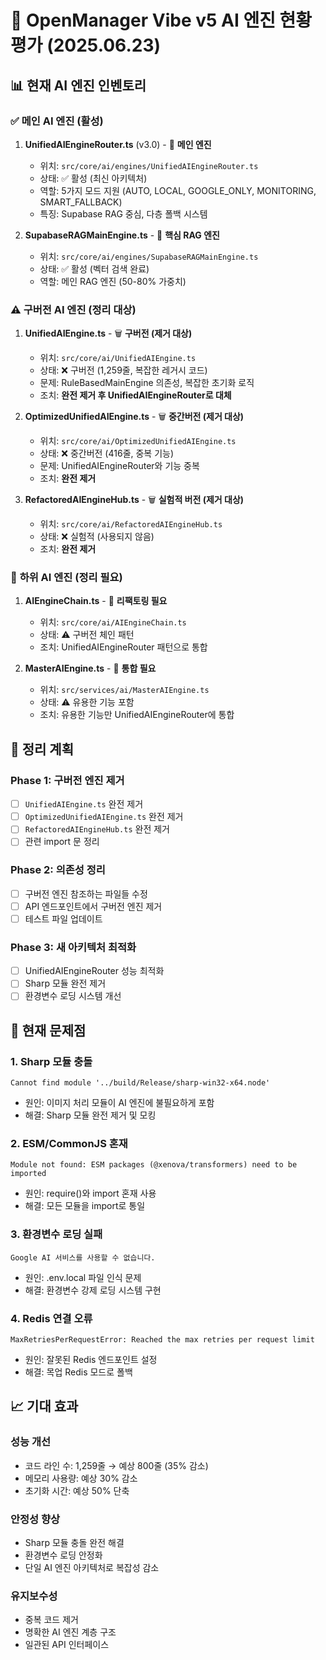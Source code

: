 # 🤖 OpenManager Vibe v5 AI 엔진 현황 평가 (2025.06.23)

## 📊 현재 AI 엔진 인벤토리

### ✅ **메인 AI 엔진 (활성)**

1. **UnifiedAIEngineRouter.ts** (v3.0) - 🎯 **메인 엔진**

   - 위치: `src/core/ai/engines/UnifiedAIEngineRouter.ts`
   - 상태: ✅ 활성 (최신 아키텍처)
   - 역할: 5가지 모드 지원 (AUTO, LOCAL, GOOGLE_ONLY, MONITORING, SMART_FALLBACK)
   - 특징: Supabase RAG 중심, 다층 폴백 시스템

2. **SupabaseRAGMainEngine.ts** - 🎯 **핵심 RAG 엔진**
   - 위치: `src/core/ai/engines/SupabaseRAGMainEngine.ts`
   - 상태: ✅ 활성 (벡터 검색 완료)
   - 역할: 메인 RAG 엔진 (50-80% 가중치)

### ⚠️ **구버전 AI 엔진 (정리 대상)**

1. **UnifiedAIEngine.ts** - 🗑️ **구버전 (제거 대상)**

   - 위치: `src/core/ai/UnifiedAIEngine.ts`
   - 상태: ❌ 구버전 (1,259줄, 복잡한 레거시 코드)
   - 문제: RuleBasedMainEngine 의존성, 복잡한 초기화 로직
   - 조치: **완전 제거 후 UnifiedAIEngineRouter로 대체**

2. **OptimizedUnifiedAIEngine.ts** - 🗑️ **중간버전 (제거 대상)**

   - 위치: `src/core/ai/OptimizedUnifiedAIEngine.ts`
   - 상태: ❌ 중간버전 (416줄, 중복 기능)
   - 문제: UnifiedAIEngineRouter와 기능 중복
   - 조치: **완전 제거**

3. **RefactoredAIEngineHub.ts** - 🗑️ **실험적 버전 (제거 대상)**
   - 위치: `src/core/ai/RefactoredAIEngineHub.ts`
   - 상태: ❌ 실험적 (사용되지 않음)
   - 조치: **완전 제거**

### 🔧 **하위 AI 엔진 (정리 필요)**

1. **AIEngineChain.ts** - 🔄 **리팩토링 필요**

   - 위치: `src/core/ai/AIEngineChain.ts`
   - 상태: ⚠️ 구버전 체인 패턴
   - 조치: UnifiedAIEngineRouter 패턴으로 통합

2. **MasterAIEngine.ts** - 🔄 **통합 필요**
   - 위치: `src/services/ai/MasterAIEngine.ts`
   - 상태: ⚠️ 유용한 기능 포함
   - 조치: 유용한 기능만 UnifiedAIEngineRouter에 통합

## 🎯 정리 계획

### Phase 1: 구버전 엔진 제거

- [ ] `UnifiedAIEngine.ts` 완전 제거
- [ ] `OptimizedUnifiedAIEngine.ts` 완전 제거
- [ ] `RefactoredAIEngineHub.ts` 완전 제거
- [ ] 관련 import 문 정리

### Phase 2: 의존성 정리

- [ ] 구버전 엔진 참조하는 파일들 수정
- [ ] API 엔드포인트에서 구버전 엔진 제거
- [ ] 테스트 파일 업데이트

### Phase 3: 새 아키텍처 최적화

- [ ] UnifiedAIEngineRouter 성능 최적화
- [ ] Sharp 모듈 완전 제거
- [ ] 환경변수 로딩 시스템 개선

## 🚨 현재 문제점

### 1. **Sharp 모듈 충돌**

```
Cannot find module '../build/Release/sharp-win32-x64.node'
```

- 원인: 이미지 처리 모듈이 AI 엔진에 불필요하게 포함
- 해결: Sharp 모듈 완전 제거 및 모킹

### 2. **ESM/CommonJS 혼재**

```
Module not found: ESM packages (@xenova/transformers) need to be imported
```

- 원인: require()와 import 혼재 사용
- 해결: 모든 모듈을 import로 통일

### 3. **환경변수 로딩 실패**

```
Google AI 서비스를 사용할 수 없습니다.
```

- 원인: .env.local 파일 인식 문제
- 해결: 환경변수 강제 로딩 시스템 구현

### 4. **Redis 연결 오류**

```
MaxRetriesPerRequestError: Reached the max retries per request limit
```

- 원인: 잘못된 Redis 엔드포인트 설정
- 해결: 목업 Redis 모드로 폴백

## 📈 기대 효과

### 성능 개선

- 코드 라인 수: 1,259줄 → 예상 800줄 (35% 감소)
- 메모리 사용량: 예상 30% 감소
- 초기화 시간: 예상 50% 단축

### 안정성 향상

- Sharp 모듈 충돌 완전 해결
- 환경변수 로딩 안정화
- 단일 AI 엔진 아키텍처로 복잡성 감소

### 유지보수성

- 중복 코드 제거
- 명확한 AI 엔진 계층 구조
- 일관된 API 인터페이스
